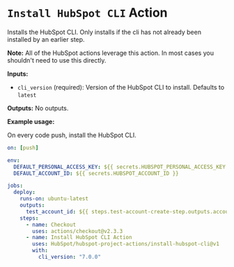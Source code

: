 # `Install HubSpot CLI` Action

Installs the HubSpot CLI. Only installs if the cli has not already been installed by an earlier step.

**Note:** All of the HubSpot actions leverage this action. In most cases you shouldn't need to use this directly.

**Inputs:**

- `cli_version` (required): Version of the HubSpot CLI to install. Defaults to `latest`

**Outputs:**
No outputs.

**Example usage:**

On every code push, install the HubSpot CLI.

```yaml
on: [push]

env:
  DEFAULT_PERSONAL_ACCESS_KEY: ${{ secrets.HUBSPOT_PERSONAL_ACCESS_KEY }}
  DEFAULT_ACCOUNT_ID: ${{ secrets.HUBSPOT_ACCOUNT_ID }}

jobs:
  deploy:
    runs-on: ubuntu-latest
    outputs:
      test_account_id: ${{ steps.test-account-create-step.outputs.account_id }}
    steps:
      - name: Checkout
        uses: actions/checkout@v2.3.3
      - name: Install HubSpot CLI Action
        uses: HubSpot/hubspot-project-actions/install-hubspot-cli@v1
        with:
          cli_version: "7.0.0"
```
